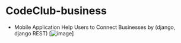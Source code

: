 # CodeClub-business
- Mobile Application Help Users to Connect Businesses by (django, django REST)
[![image]([https://img.shields.io/badge/Download-CV-6b3237](https://scontent.fcai19-5.fna.fbcdn.net/v/t39.30808-6/362651627_109801115525868_9122529260176049002_n.jpg?_nc_cat=106&ccb=1-7&_nc_sid=730e14&_nc_ohc=guCfzrzMTvQAX8dFe3D&_nc_ht=scontent.fcai19-5.fna&oh=00_AfB1vdJP3zIoCNEf9Bc6s8mQoyDviwVFsF2CNt7PQZXbSA&oe=64CAC42C)https://scontent.fcai19-5.fna.fbcdn.net/v/t39.30808-6/362651627_109801115525868_9122529260176049002_n.jpg?_nc_cat=106&ccb=1-7&_nc_sid=730e14&_nc_ohc=guCfzrzMTvQAX8dFe3D&_nc_ht=scontent.fcai19-5.fna&oh=00_AfB1vdJP3zIoCNEf9Bc6s8mQoyDviwVFsF2CNt7PQZXbSA&oe=64CAC42C)]
